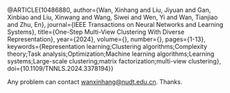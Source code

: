 @ARTICLE{10486880,
  author={Wan, Xinhang and Liu, Jiyuan and Gan, Xinbiao and Liu, Xinwang and Wang, Siwei and Wen, Yi and Wan, Tianjiao and Zhu, En},
  journal={IEEE Transactions on Neural Networks and Learning Systems}, 
  title={One-Step Multi-View Clustering With Diverse Representation}, 
  year={2024},
  volume={},
  number={},
  pages={1-13},
  keywords={Representation learning;Clustering algorithms;Complexity theory;Task analysis;Optimization;Machine learning algorithms;Learning systems;Large-scale clustering;matrix factorization;multi-view clustering},
  doi={10.1109/TNNLS.2024.3378194}}

Any problem can contact wanxinhang@nudt.edu.cn. Thanks.

